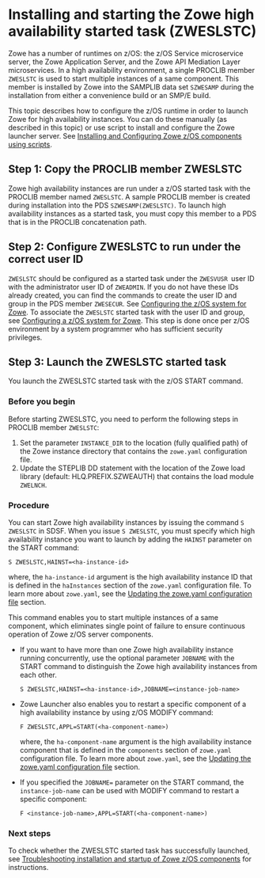 # Installing and starting the Zowe high availability started task (ZWESLSTC)

Zowe has a number of runtimes on z/OS: the z/OS Service microservice server, the Zowe Application Server, and the Zowe API Mediation Layer microservices. In a high availability environment, a single PROCLIB member `ZWESLSTC` is used to start multiple instances of a same component. This member is installed by Zowe into the SAMPLIB data set `SZWESAMP` during the installation from either a convenience build or an SMP/E build.

This topic describes how to configure the z/OS runtime in order to launch Zowe for high availability instances. You can do these manually (as described in this topic) or use script to install and configure the Zowe launcher server. See [Installing and Configuring Zowe z/OS components using scripts](scripted-configure-server.md#zowe-z-os-components).

## Step 1: Copy the PROCLIB member ZWESLSTC

Zowe high availability instances are run under a z/OS started task with the PROCLIB member named `ZWESLSTC`. A sample PROCLIB member is created during installation into the PDS `SZWESAMP(ZWESLSTC)`. To launch high availability instances as a started task, you must copy this member to a PDS that is in the PROCLIB concatenation path. 

## Step 2: Configure ZWESLSTC to run under the correct user ID

`ZWESLSTC` should be configured as a started task under the `ZWESVUSR `user ID with the administrator user ID of `ZWEADMIN`. If you do not have these IDs already created, you can find the commands to create the user ID and group in the PDS member `ZWESECUR`. See [Configuring the z/OS system for Zowe](configure-zos-system.md). To associate the `ZWESLSTC` started task with the user ID and group, see [Configuring a z/OS system for Zowe](configure-zos-system.md). This step is done once per z/OS environment by a system programmer who has sufficient security privileges. 

## Step 3: Launch the ZWESLSTC started task

You launch the ZWESLSTC started task with the z/OS START command. 

### Before you begin 

Before starting ZWESLSTC, you need to perform the following steps in PROCLIB member `ZWESLSTC`:

1. Set the parameter `INSTANCE_DIR` to the location (fully qualified path) of the Zowe instance directory that contains the `zowe.yaml` configuration file.
2. Update the STEPLIB DD statement with the location of the Zowe load library (default: HLQ.PREFIX.SZWEAUTH) that contains the load module `ZWELNCH`.

### Procedure

You can start Zowe high availability instances by issuing the command `S ZWESLSTC` in SDSF. When you issue `S ZWESLSTC`, you must specify which high availability instance you want to launch by adding the `HAINST` parameter on the START command: 

```
S ZWESLSTC,HAINST=<ha-instance-id>
```

where, the `ha-instance-id` argument is the high availability instance ID that is defined in the `haInstances` section of the `zowe.yaml` configuration file. To learn more about `zowe.yaml`, see the [Updating the zowe.yaml configuration file](configure-instance-directory.md) section.

This command enables you to start multiple instances of a same component, which eliminates single point of failure to ensure continuous operation of Zowe z/OS server components.

- If you want to have more than one Zowe high availability instance running concurrently, use the optional parameter `JOBNAME` with the START command to distinguish the Zowe high availability instances from each other.

   ```
   S ZWESLSTC,HAINST=<ha-instance-id>,JOBNAME=<instance-job-name>
   ```

- Zowe Launcher also enables you to restart a specific component of a high availability instance by using z/OS MODIFY command:

   ```
   F ZWESLSTC,APPL=START(<ha-component-name>)
   ```
   
   where, the `ha-component-name` argument is the high availability instance component that is defined in the `components` section of `zowe.yaml` configuration file. To learn more about `zowe.yaml`, see the [Updating the zowe.yaml configuration file](configure-instance-directory.md) section.

- If you specified the `JOBNAME=` parameter on the START command, the `instance-job-name` can be used with MODIFY command to restart a specific component:

   ```
   F <instance-job-name>,APPL=START(<ha-component-name>)
   ```

### Next steps

To check whether the ZWESLSTC started task has successfully launched, see [Troubleshooting installation and startup of Zowe z/OS components](../troubleshoot/troubleshoot-zos.md) for instructions. 
